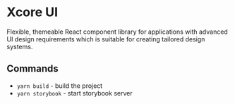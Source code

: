 Xcore UI
=======

Flexible, themeable React component library for applications with advanced UI design requirements which is suitable for creating tailored design systems.

## Commands

- `yarn build` - build the project
- `yarn storybook` - start storybook server
